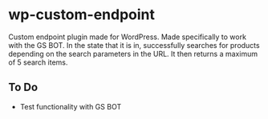 # wp-custom-endpoint
Custom endpoint plugin made for WordPress. Made specifically to work with the GS BOT. In the state that it is in, successfully
 searches for products depending on the search parameters in the URL. It then returns a maximum of 5 search items.

## To Do
- Test functionality with GS BOT